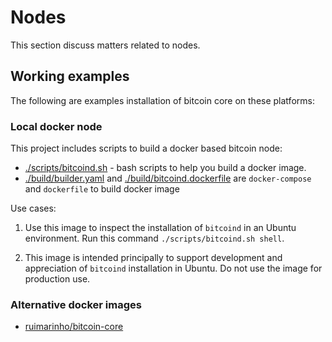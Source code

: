 # Nodes

This section discuss matters related to nodes.

## Working examples

The following are examples installation of bitcoin core on these platforms:

### Local docker node

This project includes scripts to build a docker based bitcoin node:

* [./scripts/bitcoind.sh](../scripts/bitcoind.sh) - bash scripts to help you build a docker image.
* [./build/builder.yaml](../build/builder.yaml) and [./build/bitcoind.dockerfile](../build/dev.dockerfile) are `docker-compose` and `dockerfile` to build docker image

Use cases:

1. Use this image to inspect the installation of `bitcoind` in an Ubuntu environment. Run this command `./scripts/bitcoind.sh shell`.

1. This image is intended principally to support development and appreciation of `bitcoind` installation in Ubuntu. Do not use the image for production use.

### Alternative docker images

* [ruimarinho/bitcoin-core](https://github.com/ruimarinho/docker-bitcoin-core)
